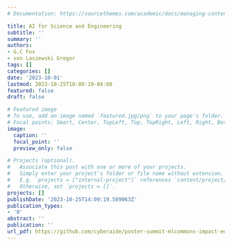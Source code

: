 ```yaml
---
# Documentation: https://sourcethemes.com/academic/docs/managing-content/

title: AI for Science and Engineering
subtitle: ''
summary: ''
authors:
- G.C Fox
- von Laszewski Gregor
tags: []
categories: []
date: '2023-10-01'
lastmod: 2023-10-25T10:09:19-04:00
featured: false
draft: false

# Featured image
# To use, add an image named `featured.jpg/png` to your page's folder.
# Focal points: Smart, Center, TopLeft, Top, TopRight, Left, Right, BottomLeft, Bottom, BottomRight.
image:
  caption: ''
  focal_point: ''
  preview_only: false

# Projects (optional).
#   Associate this post with one or more of your projects.
#   Simply enter your project's folder or file name without extension.
#   E.g. `projects = ["internal-project"]` references `content/project/deep-learning/index.md`.
#   Otherwise, set `projects = []`.
projects: []
publishDate: '2023-10-25T14:09:19.589063Z'
publication_types:
- '0'
abstract: ''
publication: ''
url_pdf: https://github.com/cyberaide/poster-summit-mlcommons-impact-education/blob/main/summit-user-meeting-bigger-fox-vonLaszewski-ai-for-science-slide.pdf
---
```

